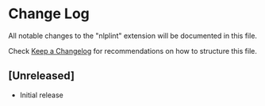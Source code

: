 # Change Log

All notable changes to the "nlplint" extension will be documented in this file.

Check [Keep a Changelog](http://keepachangelog.com/) for recommendations on how to structure this file.

## [Unreleased]

- Initial release